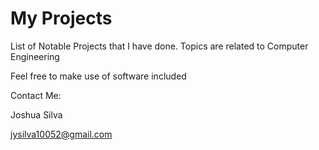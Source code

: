 # My Projects
List of Notable Projects that I have done. Topics are related to Computer Engineering

Feel free to make use of software included 

Contact Me: 

Joshua Silva

jysilva10052@gmail.com
